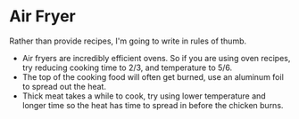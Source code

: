 # Air Fryer
Rather than provide recipes, I'm going to write in rules of thumb.

- Air fryers are incredibly efficient ovens. So if you are using oven recipes, try reducing cooking time to 2/3, and temperature to 5/6.
- The top of the cooking food will often get burned, use an aluminum foil to spread out the heat.
- Thick meat takes a while to cook, try using lower temperature and longer time so the heat has time to spread in before the chicken burns.